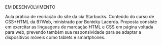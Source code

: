 EM DESENVOLVIMENTO

Aula prática de recriação do site da cia Starbucks.
Conteúdo do curso de CSS+HTML da B7Web, ministrado por Bonieky Lacerda.
Proposta consiste em exercitar as linguagens de marcação HTML e CSS em página voltada para web, prevendo também sua responsividade para se adaptar a dispositivos móveis como tablets e smartphones.